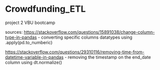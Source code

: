 # Crowdfunding_ETL
project 2 VBU bootcamp


sources: 
https://stackoverflow.com/questions/15891038/change-column-type-in-pandas
	- converting specific columns datatypes using .apply(pd.to_numberic)

https://stackoverflow.com/questions/29310116/removing-time-from-datetime-variable-in-pandas
	- removing the timestamp on the end_date column using dt.normalize()